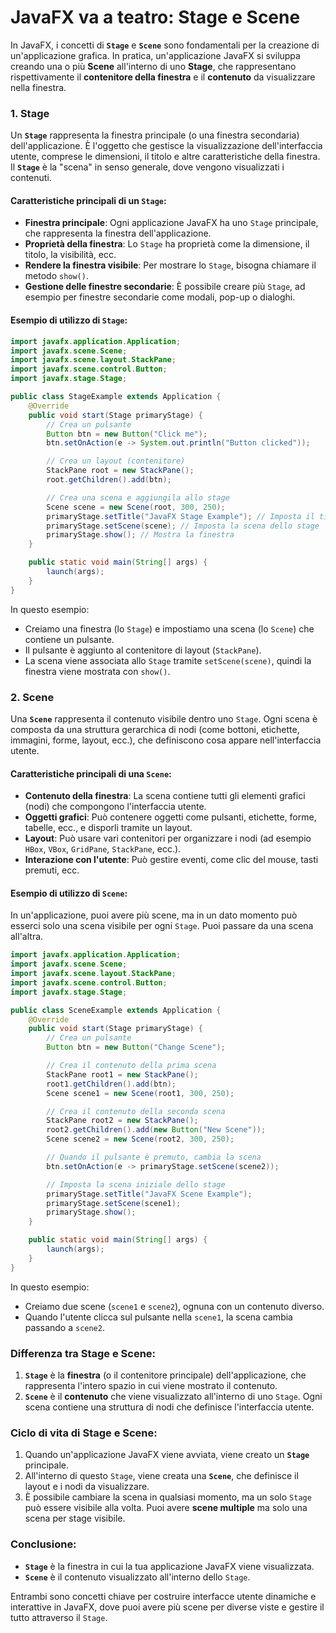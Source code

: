 # JavaFX va a teatro: Stage e Scene

In JavaFX, i concetti di **`Stage`** e **`Scene`** sono fondamentali per la creazione di un'applicazione grafica. In pratica, un'applicazione JavaFX si sviluppa creando una o più **Scene** all'interno di uno **Stage**, che rappresentano rispettivamente il **contenitore della finestra** e il **contenuto** da visualizzare nella finestra.

### **1. Stage**
Un **`Stage`** rappresenta la finestra principale (o una finestra secondaria) dell'applicazione. È l'oggetto che gestisce la visualizzazione dell'interfaccia utente, comprese le dimensioni, il titolo e altre caratteristiche della finestra. Il **`Stage`** è la "scena" in senso generale, dove vengono visualizzati i contenuti.

#### **Caratteristiche principali di un `Stage`:**
- **Finestra principale**: Ogni applicazione JavaFX ha uno `Stage` principale, che rappresenta la finestra dell'applicazione.
- **Proprietà della finestra**: Lo `Stage` ha proprietà come la dimensione, il titolo, la visibilità, ecc.
- **Rendere la finestra visibile**: Per mostrare lo `Stage`, bisogna chiamare il metodo `show()`.
- **Gestione delle finestre secondarie**: È possibile creare più `Stage`, ad esempio per finestre secondarie come modali, pop-up o dialoghi.

#### **Esempio di utilizzo di `Stage`:**
```java
import javafx.application.Application;
import javafx.scene.Scene;
import javafx.scene.layout.StackPane;
import javafx.scene.control.Button;
import javafx.stage.Stage;

public class StageExample extends Application {
    @Override
    public void start(Stage primaryStage) {
        // Crea un pulsante
        Button btn = new Button("Click me");
        btn.setOnAction(e -> System.out.println("Button clicked"));

        // Crea un layout (contenitore)
        StackPane root = new StackPane();
        root.getChildren().add(btn);

        // Crea una scena e aggiungila allo stage
        Scene scene = new Scene(root, 300, 250);
        primaryStage.setTitle("JavaFX Stage Example"); // Imposta il titolo della finestra
        primaryStage.setScene(scene); // Imposta la scena dello stage
        primaryStage.show(); // Mostra la finestra
    }

    public static void main(String[] args) {
        launch(args);
    }
}
```
In questo esempio:
- Creiamo una finestra (lo `Stage`) e impostiamo una scena (lo `Scene`) che contiene un pulsante.
- Il pulsante è aggiunto al contenitore di layout (`StackPane`).
- La scena viene associata allo `Stage` tramite `setScene(scene)`, quindi la finestra viene mostrata con `show()`.

### **2. Scene**
Una **`Scene`** rappresenta il contenuto visibile dentro uno `Stage`. Ogni scena è composta da una struttura gerarchica di nodi (come bottoni, etichette, immagini, forme, layout, ecc.), che definiscono cosa appare nell'interfaccia utente.

#### **Caratteristiche principali di una `Scene`:**
- **Contenuto della finestra**: La scena contiene tutti gli elementi grafici (nodi) che compongono l'interfaccia utente.
- **Oggetti grafici**: Può contenere oggetti come pulsanti, etichette, forme, tabelle, ecc., e disporli tramite un layout.
- **Layout**: Può usare vari contenitori per organizzare i nodi (ad esempio `HBox`, `VBox`, `GridPane`, `StackPane`, ecc.).
- **Interazione con l'utente**: Può gestire eventi, come clic del mouse, tasti premuti, ecc.

#### **Esempio di utilizzo di `Scene`:**
In un'applicazione, puoi avere più scene, ma in un dato momento può esserci solo una scena visibile per ogni `Stage`. Puoi passare da una scena all'altra.

```java
import javafx.application.Application;
import javafx.scene.Scene;
import javafx.scene.layout.StackPane;
import javafx.scene.control.Button;
import javafx.stage.Stage;

public class SceneExample extends Application {
    @Override
    public void start(Stage primaryStage) {
        // Crea un pulsante
        Button btn = new Button("Change Scene");

        // Crea il contenuto della prima scena
        StackPane root1 = new StackPane();
        root1.getChildren().add(btn);
        Scene scene1 = new Scene(root1, 300, 250);

        // Crea il contenuto della seconda scena
        StackPane root2 = new StackPane();
        root2.getChildren().add(new Button("New Scene"));
        Scene scene2 = new Scene(root2, 300, 250);

        // Quando il pulsante è premuto, cambia la scena
        btn.setOnAction(e -> primaryStage.setScene(scene2));

        // Imposta la scena iniziale dello stage
        primaryStage.setTitle("JavaFX Scene Example");
        primaryStage.setScene(scene1);
        primaryStage.show();
    }

    public static void main(String[] args) {
        launch(args);
    }
}
```
In questo esempio:
- Creiamo due scene (`scene1` e `scene2`), ognuna con un contenuto diverso.
- Quando l'utente clicca sul pulsante nella `scene1`, la scena cambia passando a `scene2`.

### **Differenza tra Stage e Scene:**

1. **`Stage`** è la **finestra** (o il contenitore principale) dell'applicazione, che rappresenta l'intero spazio in cui viene mostrato il contenuto.
2. **`Scene`** è il **contenuto** che viene visualizzato all'interno di uno `Stage`. Ogni scena contiene una struttura di nodi che definisce l'interfaccia utente.

### **Ciclo di vita di Stage e Scene:**
1. Quando un'applicazione JavaFX viene avviata, viene creato un **`Stage`** principale.
2. All'interno di questo `Stage`, viene creata una **`Scene`**, che definisce il layout e i nodi da visualizzare.
3. È possibile cambiare la scena in qualsiasi momento, ma un solo `Stage` può essere visibile alla volta. Puoi avere **scene multiple** ma solo una scena per stage visibile.

### **Conclusione:**
- **`Stage`** è la finestra in cui la tua applicazione JavaFX viene visualizzata.
- **`Scene`** è il contenuto visualizzato all'interno dello `Stage`.
  
Entrambi sono concetti chiave per costruire interfacce utente dinamiche e interattive in JavaFX, dove puoi avere più scene per diverse viste e gestire il tutto attraverso il `Stage`.